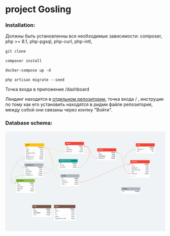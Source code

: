 # project Gosling

### Installation:

Должны быть установленны все необходимые зависимости:
composer, php >= 8.1, php-pgsql, php-curl, php-intl,

```shell
git clone
```
```shell
composer install
```
```shell
docker-compose up -d
```
```shell
php artisan migrate --seed
```

Точка входа в приложение /dashboard

Лендинг находится в [отдельном репозитории](https://github.com/dwarf133/project-Rayan), точка входа / , инструции по тому как его установить находятся в ридми файле репозитория, между собой они связаны через конпку "Войти".

### Database schema:
![database schema](storage/readmy/gosling.png "database schema")
